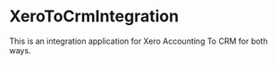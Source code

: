 # XeroToCrmIntegration
This is an integration application for Xero Accounting To CRM for both ways.
